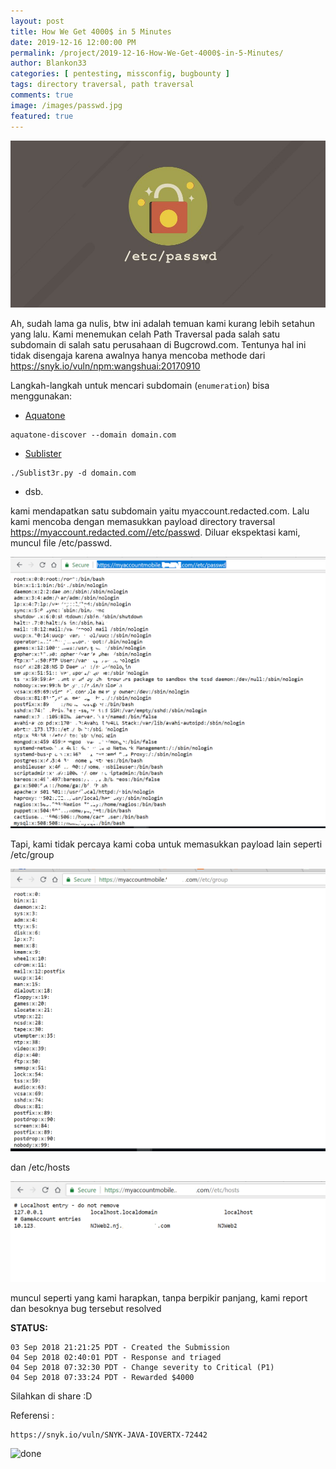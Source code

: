 ```yaml
---
layout: post
title: How We Get 4000$ in 5 Minutes
date: 2019-12-16 12:00:00 PM
permalink: /project/2019-12-16-How-We-Get-4000$-in-5-Minutes/
author: Blankon33
categories: [ pentesting, missconfig, bugbounty ]
tags: directory traversal, path traversal
comments: true
image: /images/passwd.jpg
featured: true
---
```


![Image of passwd](/images/passwd.jpg)

Ah, sudah lama ga nulis, btw ini adalah temuan kami kurang lebih setahun yang lalu. Kami menemukan celah Path Traversal pada salah satu subdomain di salah satu perusahaan di Bugcrowd.com. Tentunya hal ini tidak disengaja karena awalnya hanya mencoba methode dari https://snyk.io/vuln/npm:wangshuai:20170910

Langkah-langkah untuk mencari subdomain (`enumeration`) bisa menggunakan:
- [Aquatone](https://github.com/michenriksen/aquatone)

```
aquatone-discover --domain domain.com
```

- [Sublister](https://github.com/aboul3la/Sublist3r)

```
./Sublist3r.py -d domain.com
```

- dsb.

kami mendapatkan satu subdomain yaitu myaccount.redacted.com. Lalu kami mencoba dengan memasukkan payload directory traversal https://myaccount.redacted.com//etc/passwd. Diluar ekspektasi kami, muncul file /etc/passwd.

![passwd](/images/etc_passwd.png)

Tapi, kami tidak percaya kami coba untuk memasukkan payload lain seperti /etc/group 

![passwd](/images/etc_group.png)

dan /etc/hosts 

![passwd](/images/etc_hosts.png)

muncul seperti yang kami harapkan, tanpa berpikir panjang, kami report dan besoknya bug tersebut resolved



__STATUS:__
```
03 Sep 2018 21:21:25 PDT - Created the Submission
04 Sep 2018 02:40:01 PDT - Response and triaged
04 Sep 2018 07:32:30 PDT - Change severity to Critical (P1)
04 Sep 2018 07:33:24 PDT - Rewarded $4000
```

Silahkan di share :D

Referensi : 

```
https://snyk.io/vuln/SNYK-JAVA-IOVERTX-72442
```

![done](https://media.tenor.co/images/c9adfe0f26b3bfe372817b1a6764849a/tenor.gif)
